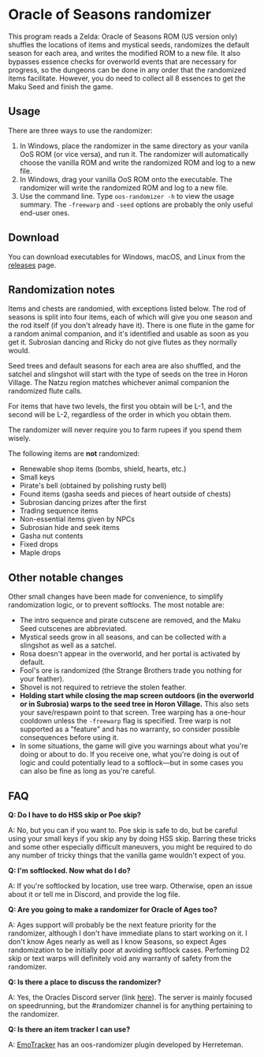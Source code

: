 # Oracle of Seasons randomizer

This program reads a Zelda: Oracle of Seasons ROM (US version only) shuffles
the locations of items and mystical seeds, randomizes the default season for
each area, and writes the modified ROM to a new file. It also bypasses essence
checks for overworld events that are necessary for progress, so the dungeons
can be done in any order that the randomized items facilitate. However, you do
need to collect all 8 essences to get the Maku Seed and finish the game.


## Usage

There are three ways to use the randomizer:

1. In Windows, place the randomizer in the same directory as your vanila OoS
   ROM (or vice versa), and run it. The randomizer will automatically choose
   the vanilla ROM and write the randomized ROM and log to a new file.
2. In Windows, drag your vanilla OoS ROM onto the executable. The randomizer
   will write the randomized ROM and log to a new file.
3. Use the command line. Type `oos-randomizer -h` to view the usage summary.
   The `-freewarp` and `-seed` options are probably the only useful end-user
   ones.


## Download

You can download executables for Windows, macOS, and Linux from the
[releases](https://github.com/jangler/oos-randomizer/releases) page.


## Randomization notes

Items and chests are randomied, with exceptions listed below. The rod of
seasons is split into four items, each of which will give you one season and
the rod itself (if you don't already have it). There is one flute in the game
for a random animal companion, and it's identified and usable as soon as you
get it. Subrosian dancing and Ricky do not give flutes as they normally would.

Seed trees and default seasons for each area are also shuffled, and the satchel
and slingshot will start with the type of seeds on the tree in Horon Village.
The Natzu region matches whichever animal companion the randomized flute calls.

For items that have two levels, the first you obtain will be L-1, and the
second will be L-2, regardless of the order in which you obtain them.

The randomizer will never require you to farm rupees if you spend them wisely.

The following items are **not** randomized:

- Renewable shop items (bombs, shield, hearts, etc.)
- Small keys
- Pirate's bell (obtained by polishing rusty bell)
- Found items (gasha seeds and pieces of heart outside of chests)
- Subrosian dancing prizes after the first
- Trading sequence items
- Non-essential items given by NPCs
- Subrosian hide and seek items
- Gasha nut contents
- Fixed drops
- Maple drops


## Other notable changes

Other small changes have been made for convenience, to simplify randomization
logic, or to prevent softlocks. The most notable are:

- The intro sequence and pirate cutscene are removed, and the Maku Seed
  cutscenes are abbreviated.
- Mystical seeds grow in all seasons, and can be collected with a slingshot as
  well as a satchel.
- Rosa doesn't appear in the overworld, and her portal is activated by default.
- Fool's ore is randomized (the Strange Brothers trade you nothing for your
  feather).
- Shovel is not required to retrieve the stolen feather.
- **Holding start while closing the map screen outdoors (in the overworld or in
  Subrosia) warps to the seed tree in Horon Village.** This also sets your
  save/respawn point to that screen.  Tree warping has a one-hour cooldown
  unless the `-freewarp` flag is specified. Tree warp is not supported as a
  "feature" and has no warranty, so consider possible consequences before using
  it.
- In some situations, the game will give you warnings about what you're doing
  or about to do. If you receive one, what you're doing is out of logic and
  could potentially lead to a softlock—but in some cases you can also be fine
  as long as you're careful.


## FAQ

**Q: Do I have to do HSS skip or Poe skip?**

A: No, but you can if you want to. Poe skip is safe to do, but be careful using
your small keys if you skip any by doing HSS skip. Barring these tricks and
some other especially difficult maneuvers, you might be required to do any
number of tricky things that the vanilla game wouldn't expect of you.

**Q: I'm softlocked. Now what do I do?**

A: If you're softlocked by location, use tree warp. Otherwise, open an issue
about it or tell me in Discord, and provide the log file.

**Q: Are you going to make a randomizer for Oracle of Ages too?**

A: Ages support will probably be the next feature priority for the randomizer,
although I don't have immediate plans to start working on it. I don't know Ages
nearly as well as I know Seasons, so expect Ages randomization to be initially
poor at avoiding softlock cases. Perfoming D2 skip or text warps will
definitely void any warranty of safety from the randomizer.

**Q: Is there a place to discuss the randomizer?**

A: Yes, the Oracles Discord server (link
[here](https://www.speedrun.com/oos/thread/3qwe1)). The server is mainly focused
on speedrunning, but the #randomizer channel is for anything pertaining to the
randomizer.

**Q: Is there an item tracker I can use?**

A: [EmoTracker](http://emosaru.com/index.php/emotracker/) has an oos-randomizer
plugin developed by Herreteman.
